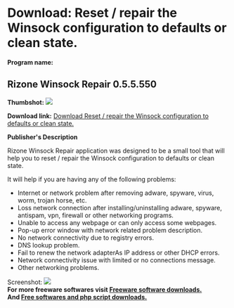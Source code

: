 # Download: Reset / repair the Winsock configuration to defaults or clean state. 

**Program name:**

## Rizone Winsock Repair 0.5.5.550

  
**Thumbshot:** ![](http://www.freewarefiles.com/screenshot/rz_winsockrpr_md.jpg)   
  
**Download link:** [Download Reset / repair the Winsock configuration to defaults or clean state. ](http://freesoftwares.boysofts.com/Rizone-Winsock-Repair_program_56451.html)  
  


**Publisher's Description**  
  


Rizone Winsock Repair application was designed to be a small tool that will help you to reset / repair the Winsock configuration to defaults or clean state. 

It will help if you are having any of the following problems:

  * Internet or network problem after removing adware, spyware, virus, worm, trojan horse, etc. 
  * Loss network connection after installing/uninstalling adware, spyware, antispam, vpn, firewall or other networking programs. 
  * Unable to access any webpage or can only access some webpages. 
  * Pop-up error window with network related problem description. 
  * No network connectivity due to registry errors. 
  * DNS lookup problem. 
  * Fail to renew the network adapterAs IP address or other DHCP errors. 
  * Network connectivity issue with limited or no connections message. 
  * Other networking problems. 

  
  
Screenshot: ![](http://www.freewarefiles.com/screenshot/rz_winsockrpr.jpg)   
**For more freeware softwares visit [Freeware software downloads.](http://freesoftwares.boysofts.com/)**   
**And [Free softwares and php script downloads.](http://www.boysofts.com/)**
